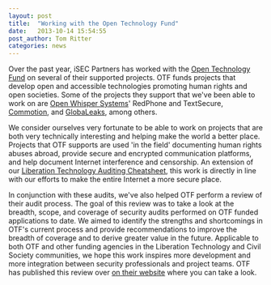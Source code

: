```yaml
---
layout: post
title:  "Working with the Open Technology Fund"
date:   2013-10-14 15:54:55
post_author: Tom Ritter
categories: news
---
```



Over the past year, iSEC Partners has worked with the [Open Technology
Fund](https://www.opentechfund.org/) on several of their supported projects.
OTF funds projects that develop open and accessible technologies promoting
human rights and open societies. Some of the projects they support that we've
been able to work on are [Open Whisper Systems](https://whispersystems.org/)'
RedPhone and TextSecure, [Commotion](https://commotionwireless.net/), and
[GlobaLeaks](https://globaleaks.org/), among others.

We consider ourselves very fortunate to be able to work on projects that are
both very technically interesting and helping make the world a better place.
Projects that OTF supports are used 'in the field' documenting human rights
abuses abroad, provide secure and encrypted communication platforms, and help
document Internet interference and censorship. An extension of our [Liberation
Technology Auditing
Cheatsheet](https://isecpartners.com/blog/2013/february/towards-better-security-when-the-stakes-are-high.aspx),
this work is directly in line with our efforts to make the entire Internet a
more secure place.

In conjunction with these audits, we've also helped OTF perform a review of
their audit process. The goal of this review was to take a look at the
breadth, scope, and coverage of security audits performed on OTF funded
applications to date. We aimed to identify the strengths and shortcomings in
OTF's current process and provide recommendations to improve the breadth of
coverage and to derive greater value in the future. Applicable to both OTF and
other funding agencies in the Liberation Technology and Civil Society
communities, we hope this work inspires more development and more integration
between security professionals and project teams. OTF has published this
review over [on their
website](https://www.opentechfund.org/article/report-how-evaluate-technical-audits-funder)
where you can take a look.
